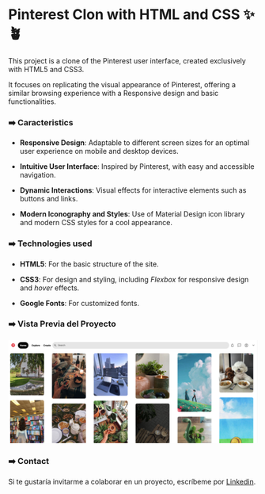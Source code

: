 # Pinterest Clon with HTML and CSS ✨🪴
This project is a clone of the Pinterest user interface, created exclusively with HTML5 and CSS3.

It focuses on replicating the visual appearance of Pinterest, offering a similar browsing experience with a Responsive design and basic functionalities.

### ➡️ Caracteristics 
* **Responsive Design**: Adaptable to different screen sizes for an optimal user experience on mobile and desktop devices.
  
* **Intuitive User Interface**:  Inspired by Pinterest, with easy and accessible navigation.
  
* **Dynamic Interactions**: Visual effects for interactive elements such as buttons and links.

* **Modern Iconography and Styles**: Use of Material Design icon library and modern CSS styles for a cool appearance. 

### ➡️ Technologies used

+ **HTML5**: For the basic structure of the site.

+ **CSS3**: For design and styling, including _Flexbox_ for responsive design and _hover_ effects.

+ **Google Fonts**: For customized fonts.

### ➡️ Vista Previa del Proyecto
![Demo](assets/icons/pinterest_screen.png)

### ➡️ Contact
Si te gustaría invitarme a colaborar en un proyecto, escríbeme por [Linkedin](https://pinterestinterface-bzl5bp41f-karen-covarrubias-projects.vercel.app/). 
